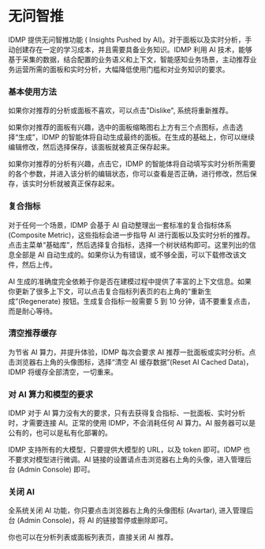 # 无问智推 

IDMP 提供无问智推功能 ( Insights Pushed by AI)。对于面板以及实时分析，手动创建存在一定的学习成本，并且需要具备业务知识。IDMP 利用 AI 技术，能够基于采集的数据，结合配置的业务语义和上下文，智能感知业务场景，主动推荐业务运营所需的面板和实时分析，大幅降低使用门槛和对业务知识的要求。

### 基本使用方法
如果你对推荐的分析或面板不喜欢，可以点击"Dislike", 系统将重新推荐。

如果你对推荐的面板有兴趣，选中的面板缩略图右上方有三个点图标，点击选择“生成”，IDMP 的智能体将自动生成最终的面板。在生成的基础上，你可以继续编辑修改，然后选择保存，该面板就被真正保存起来。

如果你对推荐的分析有兴趣，点击它，IDMP 的智能体将自动填写实时分析所需要的各个参数，并进入该分析的编辑状态，你可以查看是否正确，进行修改，然后保存，该实时分析就被真正保存起来。

### 复合指标 
对于任何一个场景，IDMP 会基于 AI 自动整理出一套标准的复合指标体系 (Composite Metric)，这些指标会进一步指导 AI 进行面板以及实时分析的推荐。点击主菜单“基础库”，然后选择复合指标，选择一个树状结构即可。这里列出的信息全部是 AI 自动生成的。如果你认为有错误，或不够全面，可以下载修改该文件，然后上传。

AI 生成的准确度完全依赖于你是否在建模过程中提供了丰富的上下文信息。如果你更新了很多上下文，可以点击复合指标列表页的右上角的“重新生成”(Regenerate) 按钮。生成复合指标一般需要 5 到 10 分钟，请不要重复点击，而是耐心等待。

### 清空推荐缓存
为节省 AI 算力，并提升体验，IDMP 每次会要求 AI 推荐一批面板或实时分析。点击浏览器右上角的头像图标，选择“清空 AI 缓存数据”(Reset AI Cached Data)，IDMP 将缓存全部清空，一切重来。

### 对 AI 算力和模型的要求
IDMP 对于 AI 算力没有大的要求，只有去获得复合指标、一批面板、实时分析时，才需要连接 AI。正常的使用 IDMP，不会消耗任何 AI 算力。AI 服务器可以是公有的，也可以是私有化部署的。

IDMP 支持所有的大模型，只要提供大模型的 URL，以及 token 即可。IDMP 也不要求对模型进行微调。AI 链接的设置请点击浏览器右上角的头像，进入管理后台 (Admin Console) 即可。

### 关闭 AI
全系统关闭 AI 功能，你只要点击浏览器右上角的头像图标 (Avartar), 进入管理后台 (Admin Console)，将 AI 的链接暂停或删除即可。

你也可以在分析列表或面板列表页，直接关闭 AI 推荐。
